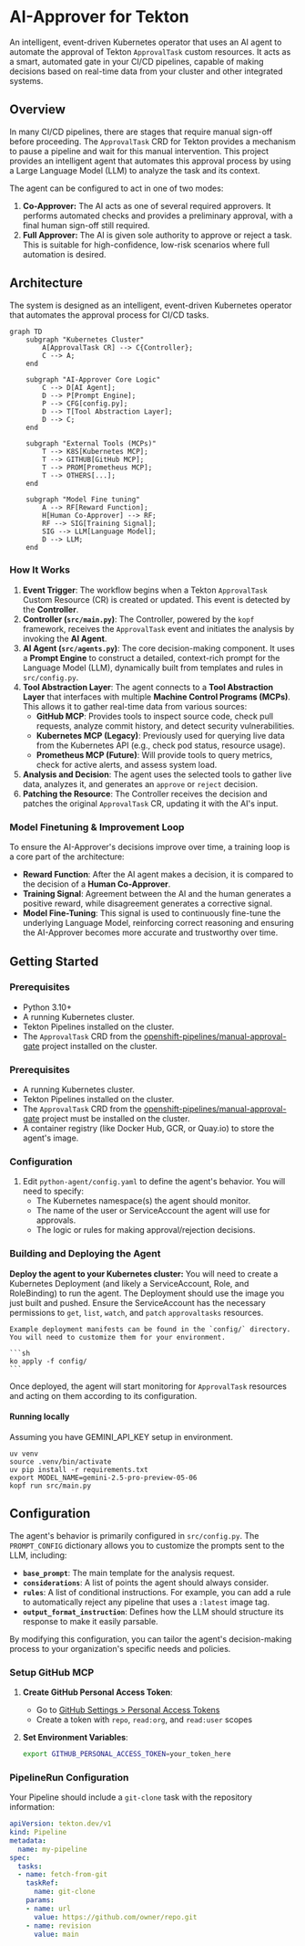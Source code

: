 # AI-Approver for Tekton

An intelligent, event-driven Kubernetes operator that uses an AI agent to automate the approval of Tekton `ApprovalTask` custom resources. It acts as a smart, automated gate in your CI/CD pipelines, capable of making decisions based on real-time data from your cluster and other integrated systems.

## Overview

In many CI/CD pipelines, there are stages that require manual sign-off before proceeding. The `ApprovalTask` CRD for Tekton provides a mechanism to pause a pipeline and wait for this manual intervention. This project provides an intelligent agent that automates this approval process by using a Large Language Model (LLM) to analyze the task and its context.

The agent can be configured to act in one of two modes:

1.  **Co-Approver:** The AI acts as one of several required approvers. It performs automated checks and provides a preliminary approval, with a final human sign-off still required.
2.  **Full Approver:** The AI is given sole authority to approve or reject a task. This is suitable for high-confidence, low-risk scenarios where full automation is desired.

## Architecture

The system is designed as an intelligent, event-driven Kubernetes operator that automates the approval process for CI/CD tasks.

```mermaid
graph TD
    subgraph "Kubernetes Cluster"
        A[ApprovalTask CR] --> C{Controller};
        C --> A;
    end

    subgraph "AI-Approver Core Logic"
        C --> D[AI Agent];
        D --> P[Prompt Engine];
        P --> CFG[config.py];
        D --> T[Tool Abstraction Layer];
        D --> C;
    end

    subgraph "External Tools (MCPs)"
        T --> K8S[Kubernetes MCP];
        T --> GITHUB[GitHub MCP];
        T --> PROM[Prometheus MCP];
        T --> OTHERS[...];
    end

    subgraph "Model Fine tuning"
        A --> RF[Reward Function];
        H[Human Co-Approver] --> RF;
        RF --> SIG[Training Signal];
        SIG --> LLM[Language Model];
        D --> LLM;
    end
```

### How It Works

1.  **Event Trigger**: The workflow begins when a Tekton `ApprovalTask` Custom Resource (CR) is created or updated. This event is detected by the **Controller**.
2.  **Controller (`src/main.py`)**: The Controller, powered by the `kopf` framework, receives the `ApprovalTask` event and initiates the analysis by invoking the **AI Agent**.
3.  **AI Agent (`src/agents.py`)**: The core decision-making component. It uses a **Prompt Engine** to construct a detailed, context-rich prompt for the Language Model (LLM), dynamically built from templates and rules in `src/config.py`.
4.  **Tool Abstraction Layer**: The agent connects to a **Tool Abstraction Layer** that interfaces with multiple **Machine Control Programs (MCPs)**. This allows it to gather real-time data from various sources:
    *   **GitHub MCP**: Provides tools to inspect source code, check pull requests, analyze commit history, and detect security vulnerabilities.
    *   **Kubernetes MCP (Legacy)**: Previously used for querying live data from the Kubernetes API (e.g., check pod status, resource usage).
    *   **Prometheus MCP (Future)**: Will provide tools to query metrics, check for active alerts, and assess system load.
5.  **Analysis and Decision**: The agent uses the selected tools to gather live data, analyzes it, and generates an `approve` or `reject` decision.
6.  **Patching the Resource**: The Controller receives the decision and patches the original `ApprovalTask` CR, updating it with the AI's input.

### Model Finetuning & Improvement Loop

To ensure the AI-Approver's decisions improve over time, a training loop is a core part of the architecture:

*   **Reward Function**: After the AI agent makes a decision, it is compared to the decision of a **Human Co-Approver**.
*   **Training Signal**: Agreement between the AI and the human generates a positive reward, while disagreement generates a corrective signal.
*   **Model Fine-Tuning**: This signal is used to continuously fine-tune the underlying Language Model, reinforcing correct reasoning and ensuring the AI-Approver becomes more accurate and trustworthy over time.

## Getting Started

### Prerequisites

*   Python 3.10+
*   A running Kubernetes cluster.
*   Tekton Pipelines installed on the cluster.
*   The `ApprovalTask` CRD from the [openshift-pipelines/manual-approval-gate](https://github.com/openshift-pipelines/manual-approval-gate) project installed on the cluster.

### Prerequisites

-   A running Kubernetes cluster.
-   Tekton Pipelines installed on the cluster.
-   The `ApprovalTask` CRD from the [openshift-pipelines/manual-approval-gate](https://github.com/openshift-pipelines/manual-approval-gate) project must be installed on the cluster.
-   A container registry (like Docker Hub, GCR, or Quay.io) to store the agent's image.

### Configuration

1.  Edit `python-agent/config.yaml` to define the agent's behavior. You will need to specify:
    -   The Kubernetes namespace(s) the agent should monitor.
    -   The name of the user or ServiceAccount the agent will use for approvals.
    -   The logic or rules for making approval/rejection decisions.

### Building and Deploying the Agent

  **Deploy the agent to your Kubernetes cluster:**
    You will need to create a Kubernetes Deployment (and likely a ServiceAccount, Role, and RoleBinding) to run the agent. The Deployment should use the image you just built and pushed. Ensure the ServiceAccount has the necessary permissions to `get`, `list`, `watch`, and `patch` `approvaltasks` resources.

    Example deployment manifests can be found in the `config/` directory. You will need to customize them for your environment.

    ```sh
    ko apply -f config/
    ```

Once deployed, the agent will start monitoring for `ApprovalTask` resources and acting on them according to its configuration.



#### Running locally
Assuming you have GEMINI_API_KEY setup in environment.
```
uv venv
source .venv/bin/activate
uv pip install -r requirements.txt
export MODEL_NAME=gemini-2.5-pro-preview-05-06
kopf run src/main.py
```


## Configuration

The agent's behavior is primarily configured in `src/config.py`. The `PROMPT_CONFIG` dictionary allows you to customize the prompts sent to the LLM, including:

*   **`base_prompt`**: The main template for the analysis request.
*   **`considerations`**: A list of points the agent should always consider.
*   **`rules`**: A list of conditional instructions. For example, you can add a rule to automatically reject any pipeline that uses a `:latest` image tag.
*   **`output_format_instruction`**: Defines how the LLM should structure its response to make it easily parsable.

By modifying this configuration, you can tailor the agent's decision-making process to your organization's specific needs and policies.

### Setup GitHub MCP

1. **Create GitHub Personal Access Token**:
   - Go to [GitHub Settings > Personal Access Tokens](https://github.com/settings/tokens)
   - Create a token with `repo`, `read:org`, and `read:user` scopes

2. **Set Environment Variables**:
   ```bash
   export GITHUB_PERSONAL_ACCESS_TOKEN=your_token_here
   ```

### PipelineRun Configuration

Your Pipeline should include a `git-clone` task with the repository information:

```yaml
apiVersion: tekton.dev/v1
kind: Pipeline
metadata:
  name: my-pipeline
spec:
  tasks:
  - name: fetch-from-git
    taskRef:
      name: git-clone
    params:
    - name: url
      value: https://github.com/owner/repo.git
    - name: revision
      value: main
```
